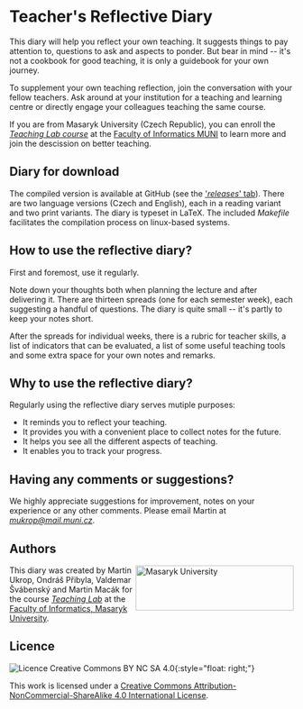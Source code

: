 Teacher's Reflective Diary
==========================

This diary will help you reflect your own teaching. It suggests things to pay attention to, questions to ask and aspects to ponder. But bear in mind -- it's not a cookbook for good teaching, it is only a guidebook for your own journey.

To supplement your own teaching reflection, join the conversation with your fellow teachers. Ask around at your institution for a teaching and learning centre or directly engage your colleagues teaching the same course.

If you are from Masaryk University (Czech Republic), you can enroll the [*Teaching Lab course*](https://is.muni.cz/predmet/fi/DUCIT) at the [Faculty of Informatics MUNI](https://fi.muni.cz) to learn more and join the descission on better teaching.

## Diary for download

The compiled version is available at GitHub (see the ['*releases*' tab](https://github.com/mukrop/teachers-reflective-diary/releases)). There are two language versions (Czech and English), each in a reading variant and two print variants. The diary is typeset in LaTeX. The included *Makefile* facilitates the compilation process on linux-based systems.

## How to use the reflective diary?

First and foremost, use it regularly.

Note down your thoughts both when planning the lecture and after delivering it. There are thirteen spreads (one for each semester week), each suggesting a handful of questions. The diary is quite small -- it's partly to keep your notes short.

After the spreads for individual weeks, there is a rubric for teacher skills, a list of indicators that can be evaluated, a list of some useful teaching tools and some extra space for your own notes and remarks.

## Why to use the reflective diary?

Regularly using the reflective diary serves mutiple purposes:
* It reminds you to reflect your teaching.
* It provides you with a convenient place to collect notes for the future.
* It helps you see all the different aspects of teaching.
* It enables you to track your progress.

## Having any comments or suggestions?

We highly appreciate suggestions for improvement, notes on your experience or any other comments. Please email Martin at *mukrop@mail.muni.cz*.

## Authors

<img align="right" width="280" height="80" src="https://github.com/mukrop/teachers-reflective-diary/blob/master/img/muni.png" alt="Masaryk University" title="Masaryk University">

This diary was created by Martin Ukrop, Ondráš Přibyla, Valdemar Švábenský and Martin Macák for the course [*Teaching Lab*](https://is.muni.cz/predmet/fi/DUCIT) at the [Faculty of Informatics, Masaryk University](https://fi.muni.cz).

## Licence

![Licence Creative Commons BY NC SA 4.0](https://i.creativecommons.org/l/by-nc-sa/4.0/88x31.png "Licence Creative Commons BY NC SA 4.0"){:style="float: right;"}

This work is licensed under a [Creative Commons Attribution-NonCommercial-ShareAlike 4.0 International License](https://creativecommons.org/licenses/by-nc-sa/4.0/).
